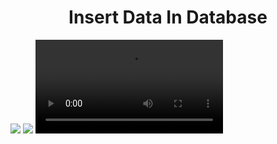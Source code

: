 <h1 align="center">Insert Data In Database </h1>
<img src="https://github.com/user-attachments/assets/76a547a5-2352-40da-97f8-c7e8a73c27be">
<img src="https://github.com/user-attachments/assets/01344d56-5f6e-4e5b-bdf7-32c68ba7ada2">
<video src="https://github.com/user-attachments/assets/ce05bf93-b432-48b5-892a-94b32488e787">








